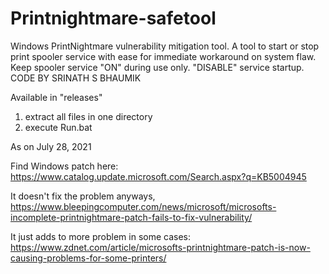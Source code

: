 # Printnightmare-safetool
Windows PrintNightmare vulnerability mitigation tool. A tool to start or stop print spooler service with ease for immediate workaround on system flaw. Keep spooler service "ON" during use only. "DISABLE" service startup. CODE BY SRINATH S BHAUMIK

Available in "releases"
1. extract all files in one directory
2. execute Run.bat 

As on July 28, 2021

Find Windows patch here: https://www.catalog.update.microsoft.com/Search.aspx?q=KB5004945

It doesn't fix the problem anyways, https://www.bleepingcomputer.com/news/microsoft/microsofts-incomplete-printnightmare-patch-fails-to-fix-vulnerability/

It just adds to more problem in some cases: https://www.zdnet.com/article/microsofts-printnightmare-patch-is-now-causing-problems-for-some-printers/
